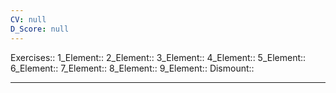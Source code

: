 ```yaml
---
CV: null
D_Score: null
---
```

Exercises:: 
1_Element:: 
2_Element:: 
3_Element:: 
4_Element:: 
5_Element:: 
6_Element:: 
7_Element:: 
8_Element:: 
9_Element:: 
Dismount:: 
___
